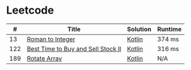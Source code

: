 # Leetcode

| # | Title | Solution | Runtime |
|---| ----- | -------- | ------- |
|13|[ Roman to Integer](https://leetcode.com/problems/roman-to-integer/)|[Kotlin](./solutions/13.%20Roman%20to%20Integer.ks)|374 ms|
|122|[ Best Time to Buy and Sell Stock II](https://leetcode.com/problems/best-time-to-buy-and-sell-stock-ii/)|[Kotlin](./solutions/122.%20Best%20Time%20to%20Buy%20and%20Sell%20Stock%20II.ks)|316 ms|
|189|[ Rotate Array](https://leetcode.com/problems/rotate-array/)|[Kotlin](./solutions/189.%20Rotate%20Array.ks)|N/A|
